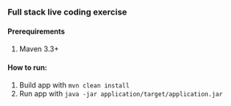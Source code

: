 ### Full stack live coding exercise
 
#### Prerequirements
1. Maven 3.3+ 

#### How to run:
1. Build app with `mvn clean install`
2. Run app with `java -jar application/target/application.jar`